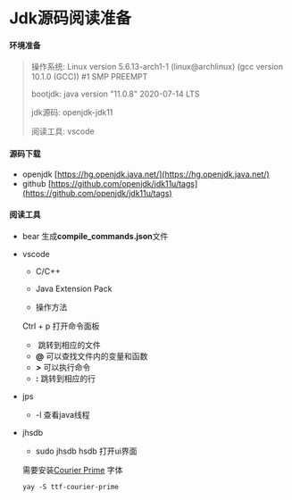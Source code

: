 # Jdk源码阅读准备

#### 环境准备

> 操作系统:      Linux version 5.6.13-arch1-1 (linux@archlinux) (gcc version 10.1.0 (GCC)) #1 SMP PREEMPT
>
> bootjdk:        java version "11.0.8" 2020-07-14 LTS
>
> jdk源码:         openjdk-jdk11
>
> 阅读工具:       vscode

#### 源码下载

* openjdk [https://hg.openjdk.java.net/](https://hg.openjdk.java.net/)
* github  [https://github.com/openjdk/jdk11u/tags](https://github.com/openjdk/jdk11u/tags)

#### 阅读工具

* bear
  生成**compile_commands.json**文件

* vscode
  * C/C++
  * Java Extension Pack

  * 操作方法

  Ctrl + p 打开命令面板

    * ​        跳转到相应的文件
    * **@**    可以查找文件内的变量和函数
    * ***>***      可以执行命令
    * **:**       跳转到相应的行

* jps  

  * -l 查看java线程

* jhsdb 

  * sudo jhsdb hsdb 打开ui界面

  需要安装[Courier Prime](https://quoteunquoteapps.com/courierprime/)  字体

  ```
  yay -S ttf-courier-prime
  ```

